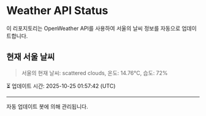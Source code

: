 
# Weather API Status

이 리포지토리는 OpenWeather API를 사용하여 서울의 날씨 정보를 자동으로 업데이트합니다.

## 현재 서울 날씨
> 서울의 현재 날씨: scattered clouds, 온도: 14.76°C, 습도: 72%

⏳ 업데이트 시간: 2025-10-25 01:57:42 (UTC)

---
자동 업데이트 봇에 의해 관리됩니다.
